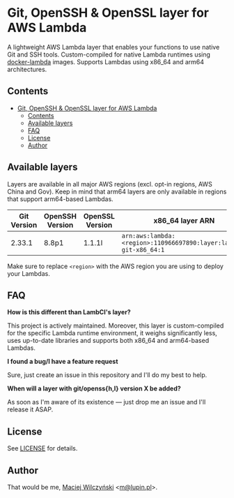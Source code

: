 # Git, OpenSSH & OpenSSL layer for AWS Lambda

A lightweight AWS Lambda layer that enables your functions to use native Git and SSH tools. Custom-compiled
for native Lambda runtimes using [docker-lambda](https://github.com/mLupine/docker-lambda) images. Supports
Lambdas using x86_64 and arm64 architectures.

## Contents
- [Git, OpenSSH & OpenSSL layer for AWS Lambda](#git-openssh--openssl-layer-for-aws-lambda)
  - [Contents](#contents)
  - [Available layers](#available-layers)
  - [FAQ](#faq)
  - [License](#license)
  - [Author](#author)

## Available layers

Layers are available in all major AWS regions (excl. opt-in regions, AWS China and Gov). Keep in mind that
arm64 layers are only available in regions that support arm64-based Lambdas.

| Git Version | OpenSSH Version | OpenSSL Version | x86_64 layer ARN                                               | arm64 layer ARN                                               |
| ----------- | --------------- | --------------- | -------------------------------------------------------------- | ------------------------------------------------------------- |
| 2.33.1      | 8.8p1           | 1.1.1l          | `arn:aws:lambda:<region>:110966697890:layer:lambda-git-x86_64:1` | `arn:aws:lambda:<region>:110966697890:layer:lambda-git-arm64:1` |

Make sure to replace `<region>` with the AWS region you are using to deploy your Lambdas.

## FAQ
**How is this different than LambCI's layer?**

This project is actively maintained. Moreover, this layer is custom-compiled for the specific Lambda runtime
environment, it weighs significantly less, uses up-to-date libraries and supports both x86_64 and arm64-based
Lambdas.

**I found a bug/I have a feature request**

Sure, just create an issue in this repository and I'll do my best to help.

**When will a layer with git/openss{h,l} version X be added?**

As soon as I'm aware of its existence — just drop me an issue and I'll release it ASAP.

## License
See [LICENSE](/LICENSE) for details.

## Author
That would be me, [Maciej Wilczyński](https://lupin.pl) \<m@lupin.pl\>.
